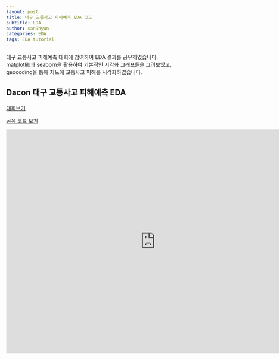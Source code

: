 ```yaml
---
layout: post
title: 대구 교통사고 피해예측 EDA 코드 
subtitle: EDA
author: san9hyun
categories: EDA
tags: EDA tutorial 
---
```


대구 교통사고 피해예측 대회에 참여하여 EDA 결과를 공유하였습니다.<br>
matplotlib과 seaborn을 활용하여 기본적인 시각화 그래프들을 그려보았고,<br>
geocoding을 통해 지도에 교통사고 피해를 시각화하였습니다.


## Dacon 대구 교통사고 피해예측 EDA
[대회보기](https://dacon.io/competitions/official/236193/overview/description) 

[공유 코드 보기](https://dacon.io/competitions/official/236193/codeshare/9446?page=1&dtype=recent)

<html lang="en">
<head>
    <meta charset="UTF-8">
    <meta name="viewport" content="width=device-width, initial-scale=1.0">
    <title>Embedded Web Page</title>
</head>
<body>

<iframe src="https://dacon.io/competitions/official/236193/codeshare/9446?page=1&dtype=recent" width="800" height="600" frameborder="0" style="border:0" allowfullscreen></iframe>

</body>
</html>
